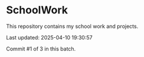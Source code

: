 # SchoolWork

This repository contains my school work and projects.

Last updated: 2025-04-10 19:30:57

Commit #1 of 3 in this batch.